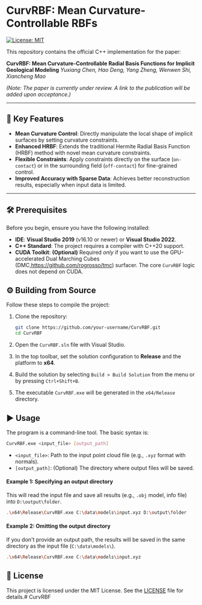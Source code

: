 # CurvRBF: Mean Curvature-Controllable RBFs

[![License: MIT](https://img.shields.io/badge/License-MIT-yellow.svg)](https://opensource.org/licenses/MIT)

This repository contains the official C++ implementation for the paper:

**CurvRBF: Mean Curvature-Controllable Radial Basis Functions for Implicit Geological Modeling**
*Yuxiang Chen, Hao Deng, Yang Zheng, Wenwen Shi, Xiancheng Mao*

*(Note: The paper is currently under review. A link to the publication will be added upon acceptance.)*


---

## 🚀 Key Features

*   **Mean Curvature Control**: Directly manipulate the local shape of implicit surfaces by setting curvature constraints.
*   **Enhanced HRBF**: Extends the traditional Hermite Radial Basis Function (HRBF) method with novel mean curvature constraints.
*   **Flexible Constraints**: Apply constraints directly on the surface (`on-contact`) or in the surrounding field (`off-contact`) for fine-grained control.
*   **Improved Accuracy with Sparse Data**: Achieves better reconstruction results, especially when input data is limited.

---

## 🛠️ Prerequisites

Before you begin, ensure you have the following installed:

*   **IDE**: **Visual Studio 2019** (v16.10 or newer) or **Visual Studio 2022**.
*   **C++ Standard**: The project requires a compiler with C++20 support.
*   **CUDA Toolkit**: **(Optional)** Required *only* if you want to use the GPU-accelerated Dual Marching Cubes (DMC,https://github.com/rogrosso/tmc) surfacer. The core `CurvRBF` logic does not depend on CUDA.

## ⚙️ Building from Source

Follow these steps to compile the project:

1.  Clone the repository:
    ```bash
    git clone https://github.com/your-username/CurvRBF.git
    cd CurvRBF
    ```
2.  Open the `CurvRBF.sln` file with Visual Studio.
3.  In the top toolbar, set the solution configuration to **Release** and the platform to **x64**.
    
4.  Build the solution by selecting `Build > Build Solution` from the menu or by pressing `Ctrl+Shift+B`.
5.  The executable `CurvRBF.exe` will be generated in the `x64/Release` directory.

## ▶️ Usage

The program is a command-line tool. The basic syntax is:

```bash
CurvRBF.exe <input_file> [output_path]
```

*   `<input_file>`: Path to the input point cloud file (e.g., `.xyz` format with normals).
*   `[output_path]`: (Optional) The directory where output files will be saved.

#### Example 1: Specifying an output directory

This will read the input file and save all results (e.g., `.obj` model, info file) into `D:\output\folder`.

```bash
.\x64\Release\CurvRBF.exe C:\data\models\input.xyz D:\output\folder
```

#### Example 2: Omitting the output directory

If you don't provide an output path, the results will be saved in the same directory as the input file (`C:\data\models\`).

```bash
.\x64\Release\CurvRBF.exe C:\data\models\input.xyz
```

## 📄 License

This project is licensed under the MIT License. See the [LICENSE](LICENSE) file for details.#   C u r v R B F  
 